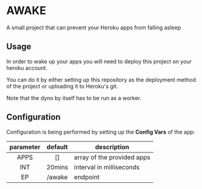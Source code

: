 # AWAKE
A small project that can prevent your Heroku apps from falling asleep

## Usage
In order to wake up your apps you will need to deploy this project on your heroku account.

You can do it by either setting up this repository as the deployment method of the project or uploading it to Heroku's git.

Note that the dyno by itself has to be run as a worker.

## Configuration
Configuration is being performed by setting up the **Config Vars** of the app:

| parameter | default |         description        |
|:---------:|:-------:|----------------------------|
|    APPS   |    []   | array of the provided apps |
|    INT    |  20mins | interval in milliseconds   |
|     EP    |  /awake | endpoint                   |
